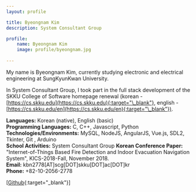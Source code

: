 ```yaml
---
layout: profile

title: Byeongnam Kim
description: System Consultant Group

profile:
    name: Byeongnam Kim
    image: profile/byeongnam.jpg
    
---
```


My name is Byeongnam Kim, currently studying electronic and electrical engineering at SungKyunKwan University.


In System Consultant Group, I took part in the  full stack development of the SKKU College of Software homepage renewal (korean - [https://cs.skku.edu](https://cs.skku.edu){:target="\_blank"}, english - [https://cs.skku.edu/en](https://cs.skku.edu/en){:target="\_blank"}).

<strong>Languages:</strong> Korean (native), English (basic)  
<strong>Programming Languages:</strong> C, C++, Javascript, Python  
<strong>Technologies/Environments:</strong> MySQL, NodeJS, AngularJS, Vue.js, SDL2, Tkinter, Git , Arduino  
<strong>School Activities:</strong> System Consultant Group
<strong>Korean Conference Paper:</strong> "Internet-of-Things Based Fire Detection and Indoor Evacuation Navigation System", KICS-2018-Fall, November 2018.  
<strong>Email:</strong> kbn2778[AT]scg[DOT]skku[DOT]ac[DOT]kr  
<strong>Phone:</strong> +82-10-2056-2778  

<!-- See [[Resume](https://systemconsultantgroup.github.io/scg-folio/assets/img/resume/kimyunji.pdf){:target="\_blank"}], -->
[[Github](https://github.com/kbn2778){:target="\_blank"}]
